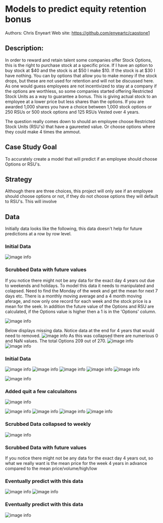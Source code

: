 # Models to predict equity retention bonus

Authors: Chris Enyeart 
Web site: https://github.com/enyeartc/capstone1


## Description:
In order to reward and retain talent some companies offer Stock Options, this is the right to purchase stock at a specific price.  If I have an option to buy stock at $40 and the stock is at $50 I make $10.  If the stock is at $30 I have nothing.  You can by options that allow you to make money if the stock drops, but these are not used for retention and will not be discussed here.  As one would guess employees are not incentivized to stay at a company if the options are worthless, so some companies started offering Restricted Stock Units as a way to guarantee a bonus.   This is giving actual stock to an employee at a lower price but less shares than the options.   If you are awarded 1,000 shares you have a choice between 1,000 stock options or 250 RSUs or 500 stock options and 125 RSUs  Vested over 4 years.   

The question really comes down to should an employee choose Restricted Stock Units (RSU's) that have a gaureeted value.  Or choose options where they could make 4 times the ammout.

## Case Study Goal
To accurately create a model that will predict if an employee should choose Options or RSU's.

## Strategy 
Although there are three choices, this project will only see if an employee should choose options or not,  if they do not choose options they will default to RSU's.  This will involve 

## Data   
Initially data looks like the following, this data doesn't help for future predictions at a row by row level. 
### Initial Data
![image info](images/S2_data1.png)

### Scrubbed Data with future values
If you notice there might not be any data for the exact day 4 years out due to weekends and holidays.  To model this data it needs to manipulated and colapsed.  Need to find the Monday of the week and get the mean for next 7 days etc.   There is a monthly moving average and a 4 month moving aferage, and now only one record for each week and the stock price is a mean for the seek.  In addition the future value of the Options and RSU are calculated, if the Options value is higher then a 1 is in the 'Options' column.

![image info](images/S2_data2.png)

Below displays missing data. Notice data at the end for 4 years that would need to removed.
![image info](images/msnoAllRows.png)
As this was collapsed there are numerious 0 and NaN values. The total Options 209 out of 270.
![image info](images/S1pairplot3.png)
![image info](images/S1_ma_2toFuture.png)

### Initial Data

![image info](images/S1ma_2.png)
![image info](images/S1pairplot3.png)
![image info](images/S1plotROC.png)
![image info](images/S2_data1.png)
![image info](images/S2_data2.png)


![image info](images/ss2.png)
### Added quit a few calculaitons
![image info](images/ss1.png)

![image info](images/ma_2.png)
![image info](images/pricess.png)
![image info](images/plotROC_Save.png)
![image info](images/plotROCS2.png)


### Scrubbed Data collapsed to weekly


![image info](images/msnoSubset.png)

### Scrubbed Data with future values
If you notice there might not be any data for the exact day 4 years out, so what we really want is the mean price for the week 4 years in advance compared to the mean price/volume/high/low 

### Eventually predict with this data
![image info](images/ss4.png)
![image info](images/ss3.png)

### Eventually predict with this data


![image info](images/confusion.png)



